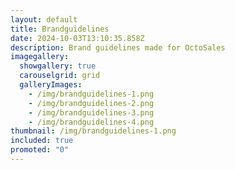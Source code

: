```yaml
---
layout: default
title: Brandguidelines
date: 2024-10-03T13:10:35.858Z
description: Brand guidelines made for OctoSales
imagegallery:
  showgallery: true
  carouselgrid: grid
  galleryImages:
    - /img/brandguidelines-1.png
    - /img/brandguidelines-2.png
    - /img/brandguidelines-3.png
    - /img/brandguidelines-4.png
thumbnail: /img/brandguidelines-1.png
included: true
promoted: "0"
---
```


<template>
  <div class="chicken-swag-container">
    <p>This brandguidelines was made for OctoSales during my internship there.</p>
    <MyComponent />
  </div>
</template>

